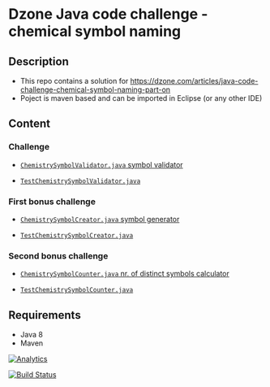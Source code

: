 # Dzone Java code challenge - chemical symbol naming

## Description

* This repo contains a solution for https://dzone.com/articles/java-code-challenge-chemical-symbol-naming-part-on 
* Poject is maven based and can be imported in Eclipse (or any other IDE)

## Content

### Challenge

* [`ChemistrySymbolValidator.java` symbol validator](https://github.com/robertsv/DzoneChallengeChemicalSymbol1/blob/master/src/main/java/lv/robertsv/dzone/challenge/ChemistrySymbolValidator.java)

* [`TestChemistrySymbolValidator.java`](https://github.com/robertsv/DzoneChallengeChemicalSymbol1/blob/master/src/test/java/lv/robertsv/dzone/challenge/TestChemistrySymbolValidator.java)

### First bonus challenge

* [`ChemistrySymbolCreator.java` symbol generator](https://github.com/robertsv/DzoneChallengeChemicalSymbol1/blob/master/src/main/java/lv/robertsv/dzone/challenge/ChemistrySymbolCreator.java)

* [`TestChemistrySymbolCreator.java`](https://github.com/robertsv/DzoneChallengeChemicalSymbol1/blob/master/src/test/java/lv/robertsv/dzone/challenge/TestChemistrySymbolCreator.java)

### Second bonus challenge

* [`ChemistrySymbolCounter.java` nr. of distinct symbols calculator](https://github.com/robertsv/DzoneChallengeChemicalSymbol1/blob/master/src/main/java/lv/robertsv/dzone/challenge/ChemistrySymbolCounter.java)

* [`TestChemistrySymbolCounter.java`](https://github.com/robertsv/DzoneChallengeChemicalSymbol1/blob/master/src/test/java/lv/robertsv/dzone/challenge/TestChemistrySymbolCounter.java)

## Requirements

* Java 8
* Maven  
 
[![Analytics](https://ga-beacon.appspot.com/UA-54543878-3/robertsv/dzone-challenge-chemical-symbol1)]()
 
[![Build Status](https://travis-ci.org/robertsv/DzoneChallengeChemicalSymbol1.svg?branch=master)](https://travis-ci.org/robertsv/DzoneChallengeChemicalSymbol1)
